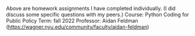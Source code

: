 Above are homework assignments I have completed individually. (I did discuss some specific questions with my peers.)
Course: Python Coding for Public Policy
Term: fall 2022
Professor: Aidan Feldman (https://wagner.nyu.edu/community/faculty/aidan-feldman)
